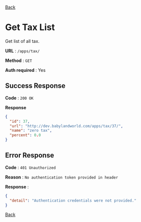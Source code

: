 [Back](../README.md)

# Get Tax List

Get list of all tax.

**URL** : `/apps/tax/`

**Method** : `GET`

**Auth required** : Yes

## Success Response

**Code** : `200 OK`

**Response**

```json
{
  "id": 37,
  "url": "http://dev.babylandworld.com/apps/tax/37/",
  "name": "zero tax",
  "percent": 0.0
}
```

## Error Response

**Code** : `401 Unauthorized`

**Reason** : `No authentication token provided in header`

**Response** :

```json
{
  "detail": "Authentication credentials were not provided."
}
```

[Back](../README.md)
